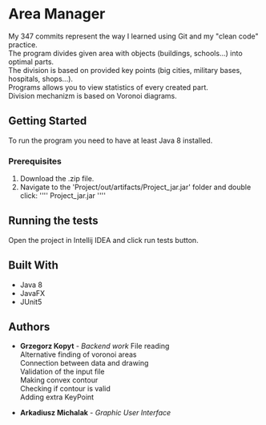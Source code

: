 # Area Manager

My 347 commits represent the way I learned using Git and my "clean code" practice.  
The program divides given area with objects (buildings, schools...) into optimal parts.  
The division is based on provided key points (big cities, military bases, hospitals, shops...).  
Programs allows you to view statistics of every created part.  
Division mechanizm is based on Voronoi diagrams.  

## Getting Started

To run the program you need to have at least Java 8 installed.

### Prerequisites

1) Download the .zip file.
2) Navigate to the 'Project/out/artifacts/Project_jar.jar' folder and double click:
''''
Project_jar.jar
''''
## Running the tests

Open the project in Intellij IDEA and click run tests button.

## Built With

* Java 8
* JavaFX
* JUnit5 

## Authors

* **Grzegorz Kopyt** - *Backend work*
File reading  
Alternative finding of voronoi areas  
Connection between data and drawing  
Validation of the input file  
Making convex contour  
Checking if contour is valid  
Adding extra KeyPoint  

* **Arkadiusz Michalak** - *Graphic User Interface*

